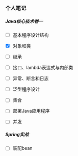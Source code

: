 ### 个人笔记

##### Java核心技术卷一

- [ ] 基本程序设计结构
- [x] 对象和类
- [ ] 继承
- [ ] 接口、lambda表达式与内部类
- [ ] 异常、断言和日志
- [ ] 泛型程序设计
- [ ] 集合
- [ ] 部署Java应用程序
- [ ] 并发



##### Spring实战

- [ ] 装配bean


